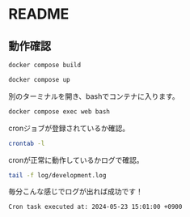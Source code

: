 # README

## 動作確認

```bash
docker compose build
```

```bash
docker compose up
```

別のターミナルを開き、bashでコンテナに入ります。

```bash
docker compose exec web bash
```

cronジョブが登録されているか確認。

```bash
crontab -l
```

cronが正常に動作しているかログで確認。

```bash
tail -f log/development.log
```

毎分こんな感じでログが出れば成功です！

```bash
Cron task executed at: 2024-05-23 15:01:00 +0900
```
